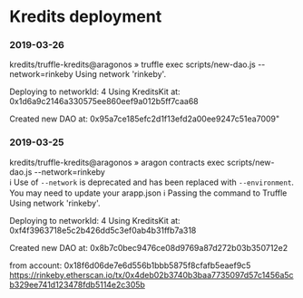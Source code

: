 # Kredits deployment

### 2019-03-26

kredits/truffle-kredits@aragonos  » truffle exec scripts/new-dao.js --network=rinkeby
Using network 'rinkeby'.

Deploying to networkId: 4
Using KreditsKit at: 0x1d6a9c2146a330575ee860eef9a012b5ff7caa68

Created new DAO at: 0x95a7ce185efc2d1f13efd2a00ee9247c51ea7009"


### 2019-03-25

kredits/truffle-kredits@aragonos  » aragon contracts exec scripts/new-dao.js --network=rinkeby               
 ℹ Use of `--network` is deprecated and has been replaced with `--environment`. You may need to update your arapp.json
 ℹ Passing the command to Truffle
Using network 'rinkeby'.

Deploying to networkId: 4
Using KreditsKit at: 0xf4f3963718e5c2b426dd5c3ef0ab4b31ffb7a318

Created new DAO at: 0x8b7c0bec9476ce08d9769a87d272b03b350712e2

from account: 0x18f6d06de7e6d556b1bbb5875f8cfafb5eaef9c5
https://rinkeby.etherscan.io/tx/0x4deb02b3740b3baa7735097d57c1456a5cb329ee741d123478fdb5114e2c305b
